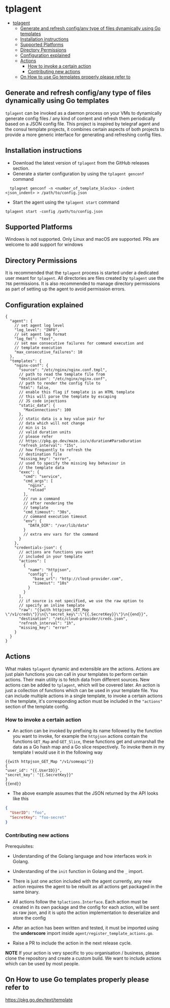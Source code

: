 # tplagent

<!-- TOC -->
* [tplagent](#tplagent)
  * [Generate and refresh config/any type of files dynamically using Go templates](#generate-and-refresh-configany-type-of-files-dynamically-using-go-templates)
  * [Installation instructions](#installation-instructions)
  * [Supported Platforms](#supported-platforms)
  * [Directory Permissions](#directory-permissions)
  * [Configuration explained](#configuration-explained)
  * [Actions](#actions)
    * [How to invoke a certain action](#how-to-invoke-a-certain-action)
    * [Contributing new actions](#contributing-new-actions)
  * [On How to use Go templates properly please refer to](#on-how-to-use-go-templates-properly-please-refer-to)
<!-- TOC -->
## Generate and refresh config/any type of files dynamically using Go templates

`tplagent` can be invoked as a daemon process on your VMs to dynamically generate config files / any kind of content
and refresh them periodically based on a JSON config file. This project is inspired by telegraf agent and the consul
template projects, it combines certain aspects of both projects to provide a more generic interface for generating and
refreshing config files.

## Installation instructions

- Download the latest version of `tplagent` from the GitHub releases section.
- Generate a starter configuration by using the `tplagent genconf` command

```shell
  tplagnet genconf -n <number_of_template_blocks> -indent <json_indent> > /path/to/config.json
```

- Start the agent using the `tplagent start` command

```shell
tplagent start -config /path/to/config.json
```

## Supported Platforms

Windows is not supported. Only Linux and macOS are supported. PRs are welcome to add support for windows

## Directory Permissions

It is recommended that the `tplagent` process is started under a dedicated user meant for `tplagent`. All directories
are files created by `tplagent` use the `766` permissions. It is also recommended to manage directory permissions as
part of setting up the agent to avoid permission errors.

## Configuration explained

```json5
{
  "agent": {
    // set agent log level
    "log_level": "INFO",
    // set agent log format
    "log_fmt": "text",
    // set max consecutive failures for command execution and 
    // template execution
    "max_consecutive_failures": 10
  },
  "templates": {
    "nginx-conf": {
      "source": "/etc/nginx/nginx.conf.tmpl",
      // path to read the template file from
      "destination": "/etc/nginx/nginx.conf",
      // path to render the config file to
      "html": false,
      // enable this flag if template is an HTML template
      // this will parse the template by escaping 
      // JS code injections
      "static_data": {
        "MaxConnections": 100
      },
      // static data is a key value pair for
      // data which will not change
      // min is 1s
      // valid duration units 
      // please refer 
      // https://pkg.go.dev/maze.io/x/duration#ParseDuration
      "refresh_interval": "15s",
      // how frequently to refresh the 
      // destination file
      "missing_key": "error",
      // used to specify the missing key behaviour in 
      // the template data
      "exec": {
        "cmd": "service",
        "cmd_args": [
          "nginx",
          "reload"
        ],
        // run a command
        // after rendering the
        // template
        "cmd_timeout": "30s",
        // command execution timeout
        "env": {
          "DATA_DIR": "/var/lib/data"
        }
        // extra env vars for the command
      }
    },
    "credentials-json": {
      // actions are functions you want 
      // included in your template
      "actions": [
        {
          "name": "httpjson",
          "config": {
            "base_url": "http://cloud-provider.com",
            "timeout": "10s"
          }
        }
      ],
      // if source is not specified, we use the raw option to
      // specify an inline template
      "raw": "{{with httpjson_GET_Map \"/v1/creds\"}}\n{\"secret_key\":\"{{.SecretKey}}\"}\n{{end}}",
      "destination": "/etc/cloud-provider/creds.json",
      "refresh_interval": "1h",
      "missing_key": "error"
    }
  }
}
```

## Actions

What makes `tplagent` dynamic and extensible are the actions. Actions are just plain functions you can call in your
templates to perform certain actions. Their main utility is to fetch data from different sources. New actions can be
added to `tplagent`, which will be covered later. An action is just a collection of functions which can be used in your
template file. You can include multiple actions in a single template, to invoke a certain actions in the template, it's
corresponding action must be included in the `"actions"` section of the template config.

### How to invoke a certain action

- An action can be invoked by prefixing its name followed by the function you want to invoke, for example the `httpjson`
  actions contain the functions `GET_Map` and `GET_Slice`, these functions get and unmarshall the data as a Go hash map
  and a Go
  slice respectively. To invoke them in my template I would use it in the following way

```gotemplate
{{with httpjson_GET_Map "/v1/someapi"}}
{
"user_id": "{{.UserID}}",
"secret_key": "{{.SecretKey}}"
}
{{end}}
```

- The above example assumes that the JSON returned by the API looks like this

```json
{
  "UserID": "foo",
  "SecretKey": "foo-secret"
}
```

### Contributing new actions

Prerequisites:

- Understanding of the Golang language and how interfaces work in Golang.
- Understanding of the `init` function in Golang and the `_` import.

- There is just one action included with the agent currently, any new action requires the agent to be rebuilt as all
  actions get packaged in the same binary.
- All actions follow the `tplactions.Interface`. Each action must be created in its own package and the config for each
  action, will be sent as raw json, and it is upto the action implementation to deserialize and store the config
- After an action has been written and tested, it must be imported using the **underscore** import
  inside `agent/register_template_actions.go`.
- Raise a PR to include the action in the next release cycle.

**NOTE**
If your action is very specific to you organisation / business, please clone the repository and create a custom build.
We want to include actions which can be used by most people.

## On How to use Go templates properly please refer to

https://pkg.go.dev/text/template